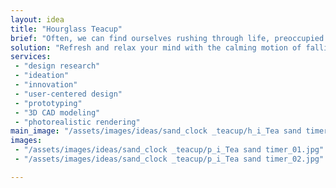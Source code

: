 ```yaml
---
layout: idea
title: "Hourglass Teacup"
brief: "Often, we can find ourselves rushing through life, preoccupied with our thoughts, without pausing to recognize how those thoughts are influencing our emotions and actions."
solution: "Refresh and relax your mind with the calming motion of falling sand during this 5-minute tea ceremony. Use your tea time to pull away from your mobile phone or digital timer and enjoy the moment."
services:
 - "design research"
 - "ideation"
 - "innovation"
 - "user-centered design"
 - "prototyping"
 - "3D CAD modeling"
 - "photorealistic rendering"
main_image: "/assets/images/ideas/sand_clock _teacup/h_i_Tea sand timer.jpg"
images:
 - "/assets/images/ideas/sand_clock _teacup/p_i_Tea sand timer_01.jpg"
 - "/assets/images/ideas/sand_clock _teacup/p_i_Tea sand timer_02.jpg"

---
```

